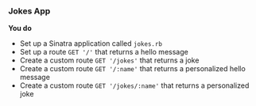 ### Jokes App

**You do**

* Set up a Sinatra application called `jokes.rb`
* Set up a route `GET '/'` that returns a hello message
* Create a custom route `GET '/jokes'` that returns a joke
* Create a custom route `GET '/:name'` that returns a personalized hello message
* Create a custom route `GET '/jokes/:name'` that returns a personalized joke
